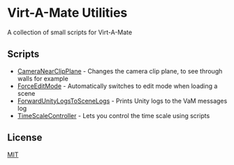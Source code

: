 # Virt-A-Mate Utilities

A collection of small scripts for Virt-A-Mate

## Scripts

- [CameraNearClipPlane](CameraNearClipPlane.cs) - Changes the camera clip plane, to see through walls for example
- [ForceEditMode](ForceEditMode.cs) - Automatically switches to edit mode when loading a scene
- [ForwardUnityLogsToSceneLogs](ForwardUnityLogsToSceneLogs.cs) - Prints Unity logs to the VaM messages log
- [TimeScaleController](TimeScaleController.cs) - Lets you control the time scale using scripts

## License

[MIT](LICENSE.md)
